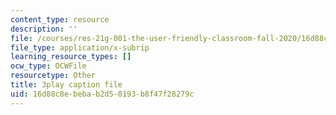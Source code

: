 ```yaml
---
content_type: resource
description: ''
file: /courses/res-21g-001-the-user-friendly-classroom-fall-2020/16d88c8ebebab2d50193b8f47f28279c_b04CichdN5g.srt
file_type: application/x-subrip
learning_resource_types: []
ocw_type: OCWFile
resourcetype: Other
title: 3play caption file
uid: 16d88c8e-beba-b2d5-0193-b8f47f28279c
---
```


